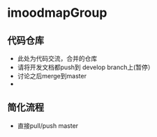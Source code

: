 # imoodmapGroup
## 代码仓库
- 此处为代码交流，合并的仓库
- 请将开发文档都push到 develop branch上(暂停）
- 讨论之后merge到master
- 
## 简化流程
- 直接pull/push master
